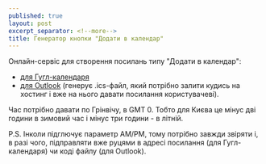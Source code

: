 ```yaml
---
published: true
layout: post
excerpt_separator: <!--more-->
title: Генератор кнопки "Додати в календар"
---
```

Онлайн-сервіс для створення посилань типу "Додати в календар":
* [для Гугл-календаря](https://jennamolby.com/tools/google-calendar-link-generator/)
* [для Outlook](https://jennamolby.com/tools/ics-link-generator/) (генерує .ics-файл, який потрібно залити кудись на хостинг і вже на нього давати посилання користувачеві). <!-- more -->

Час потрібно давати по Грінвічу, в GMT 0. Тобто для Києва це мінус дві години в зимовий час і мінус три години - в літній. 

P.S. Інколи підглючує параметр AM/PM, тому потрібно завжди звіряти і, в разі чого, підправляти вже руцями в адресі посилання (для Гугл-календаря) чи коді файлу (для Outlook).
